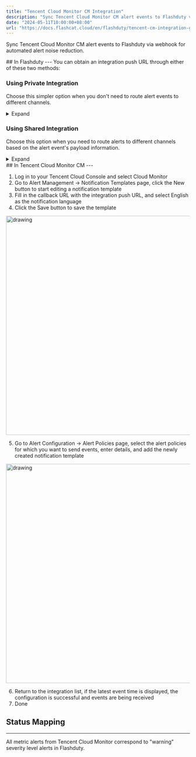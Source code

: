 ```yaml
---
title: "Tencent Cloud Monitor CM Integration"
description: "Sync Tencent Cloud Monitor CM alert events to Flashduty via webhook for automated alert noise reduction"
date: "2024-05-11T10:00:00+08:00"
url: "https://docs.flashcat.cloud/en/flashduty/tencent-cm-integration-guide"
---
```


Sync Tencent Cloud Monitor CM alert events to Flashduty via webhook for automated alert noise reduction.

<div class="hide">
## In Flashduty
---
You can obtain an integration push URL through either of these two methods:

### Using Private Integration

Choose this simpler option when you don't need to route alert events to different channels.

<details>
  <summary>Expand</summary>
  
  1. Go to the Flashduty console, select **Channel**, and enter a channel's details page
  2. Select the **Integrations** tab, click **Add Integration** to enter the integration page
  3. Select **Tencent Cloud Monitor CM** integration and click **Save** to generate a card
  4. Click the generated card to view the **push URL**, copy it for later use. Done.
  
</details>

### Using Shared Integration

Choose this option when you need to route alerts to different channels based on the alert event's payload information.

<details>
  <summary>Expand</summary>
  
  1. Go to the Flashduty console, select **Integration Center=>Alert Events** to enter the integration selection page
  2. Select **Tencent Cloud Monitor CM** integration:
        - **Integration Name**: Define a name for this integration
  3. Click **Save** and copy the newly generated **push URL** for later use
  4. Click **Create Route** to configure routing rules for the integration. You can match different alerts to different channels based on conditions, or set a default channel as a fallback and adjust as needed later
  5. Done
    
</details>
</div>
## In Tencent Cloud Monitor CM
---
<div class="md-block">

1. Log in to your Tencent Cloud Console and select Cloud Monitor
2. Go to Alert Management -> Notification Templates page, click the New button to start editing a notification template
3. Fill in the callback URL with the integration push URL, and select English as the notification language
4. Click the Save button to save the template

<img alt="drawing" width="600" src="https://download.flashcat.cloud/saas-tecent-cm-template.png" />

5. Go to Alert Configuration -> Alert Policies page, select the alert policies for which you want to send events, enter details, and add the newly created notification template

<img alt="drawing" width="600" src="https://download.flashcat.cloud/tecent-cm-rule.png" />

6. Return to the integration list, if the latest event time is displayed, the configuration is successful and events are being received
7. Done

</div>

## Status Mapping
---
<div class="md-block">
  
All metric alerts from Tencent Cloud Monitor correspond to "warning" severity level alerts in Flashduty.

</div>

